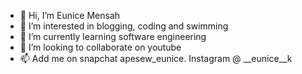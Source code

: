 - 👋 Hi, I’m Eunice Mensah
- 👀 I’m interested in blogging, coding and swimming
- 🌱 I’m currently learning software engineering
- 💞️ I’m looking to collaborate on youtube
- 📫 Add me on snapchat  apesew_eunice. Instagram @ __eunice__k


<!---
Eunice191/Eunice191 is a ✨ special ✨ repository because its `README.md` (this file) appears on your GitHub profile.
You can click the Preview link to take a look at your changes.
--->
